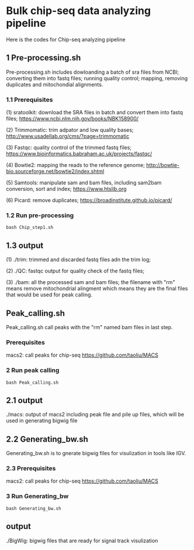 
# Bulk chip-seq data analyzing pipeline

Here is the codes for Chip-seq analyzing pipeline


## 1 Pre-processing.sh

Pre-processing.sh includes dowloanding a batch of sra files from NCBI; converting them into fastq files; running quality control; mapping, removing duplicates and mitochondial alignments.

### 1.1 Prerequisites

(1) sratoolkit: download the SRA files in batch and convert them into fastq files;
    https://www.ncbi.nlm.nih.gov/books/NBK158900/
    
(2) Trimmomatic: trim adpator and low quality bases;
    http://www.usadellab.org/cms/?page=trimmomatic

(3) Fastqc: quality control of the trimmed fastq files;
    https://www.bioinformatics.babraham.ac.uk/projects/fastqc/
 
(4) Bowtie2: mapping the reads to the reference genome;
    http://bowtie-bio.sourceforge.net/bowtie2/index.shtml
    
(5) Samtools: manipulate sam and bam files, including sam2bam conversion, sort and index;
https://www.htslib.org

(6) Picard: remove duplicates; https://broadinstitute.github.io/picard/


### 1.2 Run pre-processing

```
bash Chip_step1.sh
```

## 1.3 output

(1) ./trim: trimmed and discarded fastq files adn the trim log;                                                              

(2) ./QC: fastqc output for quality check of the fastq files;

(3) ./bam: all the processed sam and bam files; the filename with "rm" means remove mitochondrial alingment which means they are the final files that would be used for peak calling.





## Peak_calling.sh

Peak_calling.sh call peaks with the "rm" named bam files in last step.

### Prerequisites

macs2: call peaks for chip-seq
https://github.com/taoliu/MACS



### 2 Run peak calling

```
bash Peak_calling.sh
```

## 2.1 output

./macs: output of macs2 including peak file and pile up files, which will be used in generating bigwig file                                                              



## 2.2 Generating_bw.sh

Generating_bw.sh is to gnerate bigwig files for visulization in tools like IGV. 

### 2.3 Prerequisites

macs2: call peaks for chip-seq
https://github.com/taoliu/MACS



### 3 Run Generating_bw

```
bash Generating_bw.sh
```

## output

./BigWig: bigwig files that are ready for signal track visulization



 

